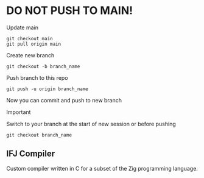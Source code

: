 # DO NOT PUSH TO MAIN!
Update main
```
git checkout main
git pull origin main
```

Create new branch
```
git checkout -b branch_name
```

Push branch to this repo
```
git push -u origin branch_name
```

Now you can commit and push to new branch

> [!IMPORTANT]
> Switch to your branch at the start of new session or before pushing
>  ```
> git checkout branch_name
> ```


## IFJ Compiler

Custom compiler written in C for a subset of the Zig programming language.
